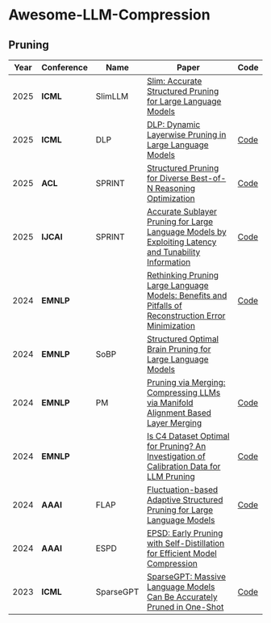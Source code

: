 # Awesome-LLM-Compression

## Pruning

| Year | Conference | Name      | Paper                                                        | Code                                                         |
| ---- | ---------- | --------- | ------------------------------------------------------------ | ------------------------------------------------------------ |
| 2025 | **ICML**   | SlimLLM   | [Slim: Accurate Structured Pruning for Large Language Models](https://www.arxiv.org/abs/2505.22689) |                                                              |
| 2025 | **ICML**   | DLP       | [DLP: Dynamic Layerwise Pruning in Large Language Models](https://arxiv.org/abs/2505.23807) | [Code](https://github.com/ironartisan/DLP)                   |
| 2025 | **ACL**    | SPRINT    | [Structured Pruning for Diverse Best-of-N Reasoning Optimization](https://www.arxiv.org/abs/2506.03978) | [Code](https://github.com/HieuNT91/attention_pruning)        |
| 2025 | **IJCAI**  | SPRINT    | [Accurate Sublayer Pruning for Large Language Models by Exploiting Latency and Tunability Information](https://www.arxiv.org/abs/2506.03510) | [Code](https://github.com/snudm-starlab/SPRINT)              |
| 2024 | **EMNLP**  |           | [Rethinking Pruning Large Language Models: Benefits and Pitfalls of Reconstruction Error Minimization](https://aclanthology.org/2024.emnlp-main.68.pdf) | [Code](https://github.com/LOG-postech/rethinking-LLM-pruning) |
| 2024 | **EMNLP**  | SoBP      | [Structured Optimal Brain Pruning for Large Language Models](https://aclanthology.org/2024.emnlp-main.775.pdf) |                                                              |
| 2024 | **EMNLP**  | PM        | [Pruning via Merging: Compressing LLMs via Manifold Alignment Based Layer Merging](https://aclanthology.org/2024.emnlp-main.987.pdf) | [Code](https://github.com/SempraETY/Pruning-via-Merging)     |
| 2024 | **EMNLP**  |           | [Is C4 Dataset Optimal for Pruning? An Investigation of Calibration Data for LLM Pruning](https://aclanthology.org/2024.emnlp-main.1004.pdf) | [Code](https://github.com/abx393/llm-pruning-calibration-data) |
| 2024 | **AAAI**   | FLAP      | [Fluctuation-based Adaptive Structured Pruning for Large Language Models](https://arxiv.org/abs/2312.11983) | [Code](https://github.com/CASIA-IVA-Lab/FLAP)                |
| 2024 | **AAAI**   | ESPD      | [EPSD: Early Pruning with Self-Distillation for Efficient Model Compression](https://arxiv.org/abs/2402.00084) |                                                              |
| 2023 | **ICML**   | SparseGPT | [SparseGPT: Massive Language Models Can Be Accurately Pruned in One-Shot](https://arxiv.org/pdf/2301.00774) | [Code](https://github.com/IST-DASLab/sparsegpt)              |

